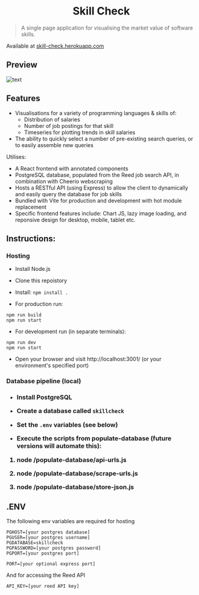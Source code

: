 <h1 align="center">Skill Check</h1>

> A single page application for visualising the market value of software skills.

Available at [skill-check.herokuapp.com](https://skill-check.herokuapp.com/)

<h2>Preview</h2> 

![text](https://i.imgur.com/ROW89Hw.png)

<h2>Features</h2> 

- Visualisations for a variety of programming languages & skills of:
  * Distribution of salaries
  * Number of job postings for that skill
  * Timeseries for plotting trends in skill salaries
- The ability to quickly select a number of pre-existing search queries, or to easily assemble new queries

Utilises: 

- A React frontend with annotated components
- PostgreSQL database, populated from the Reed job search API, in combination with Cheerio webscraping
- Hosts a RESTful API (using Express) to allow the client to dynamically and easily query the database for job skills
- Bundled with Vite for production and development with hot module replacement
- Specific frontend features include: Chart JS, lazy image loading, and reponsive design for desktop, mobile, tablet etc.

<h2></h2>

<h2>Instructions:</h2> 

<h3>Hosting</h3>

* Install Node.js

* Clone this repoistory 

* Install: `npm install .`

* For production run:

```
npm run build
npm run start
```

* For development run (in separate terminals):

```
npm run dev
npm run start
```

* Open your browser and visit http://localhost:3001/ (or your environment's specified port)

<h3>Database pipeline (local)<h3/>

* Install PostgreSQL

* Create a database called `skillcheck`

* Set the `.env` variables (see below)

* Execute the scripts from populate-database (future versions will automate this):

1. node /populate-database/api-urls.js

2. node /populate-database/scrape-urls.js

3. node /populate-database/store-json.js


<h2>.ENV</h2>

The following env variables are required for hosting

```
PGHOST=[your postgres database]
PGUSER=[your postgres username]
PGDATABASE=skillcheck
PGPASSWORD=[your postgres password]
PGPORT=[your postgres port]

PORT=[your optional express port]
```

And for accessing the Reed API

`API_KEY=[your reed API key]`